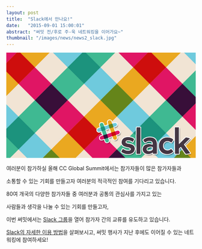 ```yaml
---
layout: post
title:  "Slack에서 만나요!"
date:   "2015-09-01 15:00:01"
abstract: "써밋 전/후로 주-욱 네트워킹을 이어가요~"
thumbnail: "/images/news/news2_slack.jpg"
---
```


!['The Slack!'](/images/news/news2_slack.jpg)

여러분이 참가하실 올해 CC Global Summit에서는 참가자들이 많은 참가자들과 

소통할 수 있는 기회를 만들고자 여러분의 적극적인 참여를 기다리고 있습니다.

80여 개국의 다양한 참가자들 중 여러분과 공통의 관심사를 가지고 있는
 
사람들과 생각을 나눌 수 있는 기회를 만들고자,
 
이번 써밋에서는 [Slack 그룹](https://ccglobalsummit2015.herokuapp.com/)을 열어 참가자 간의 교류를 유도하고 있습니다.
 
[Slack의 자세한 이용 방법](http://blog.hivearena.com/archives/3396)을 살펴보시고, 써밋 행사가 지난 후에도 이어질 수 있는 네트워킹에 참여하세요! 